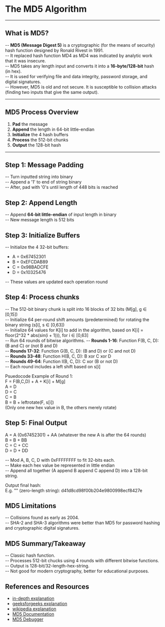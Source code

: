 # The MD5 Algorithm

---

## What is MD5?

-- **MD5 (Message Digest 5)** is a cryptographic (for the means of security) hash function designed by Ronald Rivest in 1991.  
-- It replaced hash function MD4 as MD4 was indicated by analytic work that it was insecure.  
-- MD5 takes any length input and converts it into a **16-byte/128-bit** hash (in hex).  
-- It is used for verifying file and data integrity, password storage, and digital signatures.  
-- However, MD5 is old and not secure. It is susceptible to collision attacks (finding two inputs that give the same output).  

---

## MD5 Process Overview

1. **Pad** the message
2. **Append** the length in 64-bit little-endian
3. **Initialize** the 4 hash buffers
4. **Process** the 512-bit chunks
5. **Output** the 128-bit hash

---

## Step 1: Message Padding

-- Turn inputted string into binary  
-- Append a '1' to end of string binary  
-- After, pad with '0's until length of 448 bits is reached  

## Step 2: Append Length

-- Append **64-bit little-endian** of input length in binary  
-- New message length is 512 bits

## Step 3: Initialize Buffers

-- Initialize the 4 32-bit buffers: 
 - A = 0x67452301
 - B = 0xEFCDAB89
 - C = 0x98BADCFE
 - D = 0x10325476

-- These values are updated each operation round

## Step 4: Process chunks

-- The 512-bit binary chunk is split into 16 blocks of 32 bits (M[g], g ∈ [0,15])  
-- Initialize 64 per-round shift amounts (predetermined) for rotating the binary string (s[i], s ∈ [0,63])  
-- Initialize 64 values for K[i] to add in the algorithm, based on K[i] = floor(2^32 * abs(sin(i + 1))), for i ∈ [0,63]  
-- Run 64 rounds of bitwise algorithms.
-- **Rounds 1-16**: Function F(B, C, D): (B and C) or (not B and D)  
-- **Rounds 17-32**: Function G(B, C, D): (B and D) or (C and not D)  
-- **Rounds 33-48**: Function H(B, C, D): B xor C xor D  
-- **Rounds 49-64**: Function I(B, C, D): C xor (B or not D)  
-- Each round includes a left shift based on s[i]  

Psuedocode Example of Round 1:  
F = F(B,C,D) + A + K[i] + M[g]  
A = D  
D = C  
C = B  
B = B + leftrotate(F, s[i])  
(Only one new hex value in B, the others merely rotate)  

## Step 5: Final Output

A = A (0x67452301) + AA (whatever the new A is after the 64 rounds)  
B = B + BB  
C = C + CC  
D = D + DD  

-- Mod A, B, C, D with 0xFFFFFFFF to fit 32-bits each.  
-- Make each hex value be represented in little endian  
-- Append all together (A append B append C append D) into a 128-bit string.  

Output final hash:  
E.g. "" (zero-length string): d41d8cd98f00b204e9800998ecf8427e  

## MD5 Limitations

-- Collisions found as early as 2004.  
-- SHA-2 and SHA-3 algorithms were better than MD5 for password hashing and cryptographic digital signatures.  

## MD5 Summary/Takeaway

-- Classic hash function.  
-- Processes 512-bit chucks using 4 rounds with different bitwise functions.  
-- Output is 128-bit/32-length-hex-string.  
-- Not good for modern cryptography, better for educational purposes.  

## References and Resources

 - [in-depth explanation](https://www.comparitech.com/blog/information-security/md5-algorithm-with-examples/)
 - [geeksforgeeks explanation](https://www.geeksforgeeks.org/what-is-the-md5-algorithm/)
 - [wikipedia explanation](https://en.wikipedia.org/wiki/MD5#Algorithm)
 - [MD5 Documentation](https://www.ietf.org/rfc/rfc1321.txt)
 - [MD5 Debugger](https://twy.name/Tools/Hash/md5.html)
